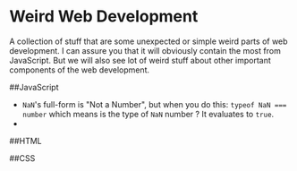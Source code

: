 # Weird Web Development

A collection of stuff that are some unexpected or simple weird parts of web development. I can assure you that it will obviously contain the most from JavaScript. But we will also see lot of weird stuff about other important components of the web development.

##JavaScript

- ```NaN```'s full-form is "Not a Number", but when you do this: ```typeof NaN === number``` which means is the type of ```NaN``` number ? It evaluates to ```true```.
- 

##HTML

##CSS
